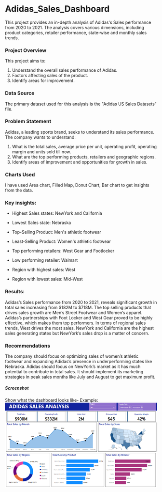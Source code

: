# Adidas_Sales_Dashboard
This project provides an in-depth analysis of Adidas's Sales performance from 2020 to 2021. The analysis covers various dimensions, including product categories, retailer performance, state-wise and monthly sales trends.

### Project Overview
This project aims to:
1. Understand the overall sales performance of Adidas.
2. Factors affecting sales of the product.
3. Identify areas for improvement.

### Data Source
The primary dataset used for this analysis is the "Adidas US Sales Datasets" file.

### Problem Statement

Adidas, a leading sports brand, seeks to understand its sales performance. The company wants to understand:

1. What is the total sales, average price per unit, operating profit, operating margin and units sold till now.
2. What are the top performing products, retailers and  geographic regions.
3. Identify areas of improvement and opportunities for growth in sales.

### Charts Used
I have used Area chart, Filled Map, Donut Chart, Bar chart to get insights from the data.

### Key insights:


* Highest Sales states: NewYork and California 
* Lowest Sales state: Nebraska

* Top-Selling Product: Men's athletic footwear
* Least-Selling Product: Women's athletic footwear 

* Top performing retailers: West Gear and Footlocker 
* Low performing retailer: Walmart

* Region with highest sales: West
* Region with lowest sales: Mid-West

### Results:
Adidas’s Sales performance from 2020 to 2021, reveals significant growth in total sales increasing from $182M to $718M. The top selling products that drives sales growth are Men’s Street Footwear and Women’s apparel. Adidas’s partnerships with Foot Locker and West Gear proved to be highly effective, which makes them top performers. In terms of regional sales trends, West drives the most sales. NewYork and California are the highest sales generating states but NewYork’s sales drop is a matter of concern.

### Recommendations

The company should focus on optimizing sales of women’s athletic footwear and expanding Adidas’s presence in underperforming states like Nebraska. Adidas should focus on NewYork’s market as it has much potential to contribute in total sales. It should implement its marketing strategies in peak sales months like July and August to get maximum profit.

##### Screenshot

Show what the dashboard looks like- 
Example: ![Dashboard Preview](https://github.com/ujjwalofficial092/Adidas-Sales-Dashboard/blob/main/Dashboard%20image.png)
